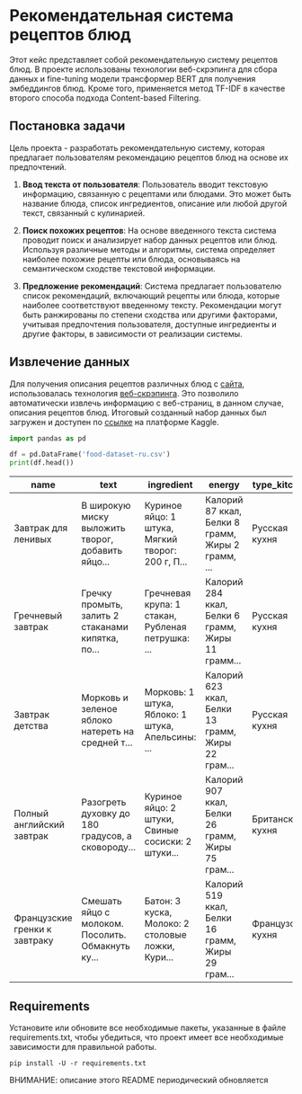 # Рекомендательная система рецептов блюд
Этот кейс представляет собой рекомендательную систему рецептов блюд. В проекте использованы технологии веб-скрэпинга для сбора данных и fine-tuning модели трансформер BERT для получения эмбеддингов блюд. Кроме того, применяется метод TF-IDF в качестве второго способа подхода Content-based Filtering.

## Постановка задачи
Цель проекта - разработать рекомендательную систему, которая предлагает пользователям рекомендацию рецептов блюд на основе их предпочтений.

1. **Ввод текста от пользователя**: Пользователь вводит текстовую информацию, связанную с рецептами или блюдами. Это может быть название блюда, список ингредиентов, описание или любой другой текст, связанный с кулинарией.

2. **Поиск похожих рецептов**: На основе введенного текста система проводит поиск и анализирует набор данных рецептов или блюд. Используя различные методы и алгоритмы, система определяет наиболее похожие рецепты или блюда, основываясь на семантическом сходстве текстовой информации.

3. **Предложение рекомендаций**: Система предлагает пользователю список рекомендаций, включающий рецепты или блюда, которые наиболее соответствуют введенному тексту. Рекомендации могут быть ранжированы по степени сходства или другими факторами, учитывая предпочтения пользователя, доступные ингредиенты и другие факторы, в зависимости от реализации системы.

## Извлечение данных
Для получения описания рецептов различных блюд с [сайта](https://www.eda.ru), использовалась технология [веб-скрэпинга](data-parser.ipynb). Это позволило автоматически извлечь информацию с веб-страниц, в данном случае, описания рецептов блюд. Итоговый созданный набор данных был загружен и доступен по [ссылке](https://www.kaggle.com/datasets/vlad15lav/recipes-corpus-textual-data-for-nlprecsys) на платформе Kaggle. 
```python
import pandas as pd

df = pd.DataFrame('food-dataset-ru.csv')
print(df.head())
```
| name                        | text                                                  | ingredient                                          | energy                                              | type_kitchen       | time_cook      | link                                                 | label    |
|-----------------------------|-------------------------------------------------------|-----------------------------------------------------|-----------------------------------------------------|--------------------|----------------|------------------------------------------------------|----------|
| Завтрак для ленивых        | В широкую миску выложить творог, добавить яйцо...     | Куриное яйцо: 1 штука, Мягкий творог: 200 г, П...   | Калорий 87 ккал, Белки 8 грамм, Жиры 2 грамм, ...   | Русская кухня      | 15 минут       | [ссылка](https://eda.ru/recepty/zavtraki/zavtrak-dlja-l...) | Завтрак  |
| Гречневый завтрак          | Гречку промыть, залить 2 стаканами кипятка, по...     | Гречневая крупа: 1 стакан, Рубленая петрушка: ...   | Калорий 284 ккал, Белки 6 грамм, Жиры 11 грамм...   | Русская кухня      | 1 час 20 минут | [ссылка](https://eda.ru/recepty/zavtraki/grechnevij-zav...) | Завтрак  |
| Завтрак детства            | Морковь и зеленое яблоко натереть на средней т...     | Морковь: 1 штука, Яблоко: 1 штука, Апельсины: ...   | Калорий 623 ккал, Белки 13 грамм, Жиры 22 грам...   | Русская кухня      | 5 минут        | [ссылка](https://eda.ru/recepty/zavtraki/zavtrak-detstv...) | Завтрак  |
| Полный английский завтрак  | Разогреть духовку до 180 градусов, а сковороду...     | Куриное яйцо: 2 штуки, Свиные сосиски: 2 штуки...   | Калорий 907 ккал, Белки 26 грамм, Жиры 75 грам...   | Британская кухня   | 30 минут       | [ссылка](https://eda.ru/recepty/zavtraki/polnyy-angliys...) | Завтрак  |
| Французские гренки к завтраку | Смешать яйцо с молоком. Посолить. Обмакнуть ку...     | Батон: 3 куска, Молоко: 2 столовые ложки, Кури...   | Калорий 519 ккал, Белки 16 грамм, Жиры 29 грам...   | Французская кухня  | 10 минут       | [ссылка](https://eda.ru/recepty/zavtraki/francuzskie-gr...) | Завтрак  |



## Requirements
Установите или обновите все необходимые пакеты, указанные в файле requirements.txt, чтобы убедиться, что проект имеет все необходимые зависимости для правильной работы.
```
pip install -U -r requirements.txt
```

ВНИМАНИЕ: описание этого README периодический обновляется